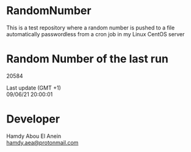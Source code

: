 # RandomNumber    
This is a test repository where a random number is pushed to a file automatically passwordless from a cron job in my Linux CentOS server    
# Random Number of the last run   
20584
      
Last update (GMT +1)    
09/06/21 20:00:01
# Developer    
Hamdy Abou El Anein   
hamdy.aea@protonmail.com
